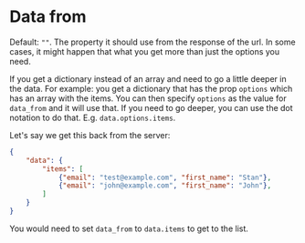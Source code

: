 # Data from

Default: `""`. The property it should use from the response of the url. In some cases, it might happen that what you get more than just the options you need. 

If you get a dictionary instead of an array and need to go a little deeper in the data. For example: you get a dictionary that has the prop `options` which has an array with the items. You can then specify `options` as the value for `data_from` and it will use that. If you need to go deeper, you can use the dot notation to do that. E.g. `data.options.items`.

Let's say we get this back from the server:

```json
{
    "data": {
        "items": [
            {"email": "test@example.com", "first_name": "Stan"},
            {"email": "john@example.com", "first_name": "John"},
        ]
    }
}
```

You would need to set `data_from` to `data.items` to get to the list.
